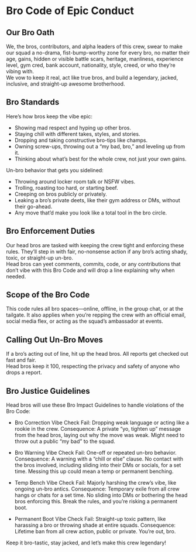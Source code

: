 # Bro Code of Epic Conduct

## Our Bro Oath
We, the bros, contributors, and alpha leaders of this crew, swear to make our squad a no-drama, fist-bump-worthy zone for every bro, no matter their age, gains, hidden or visible battle scars, heritage, manliness, experience level, gym cred, bank account, nationality, style, creed, or who they’re vibing with.  
We vow to keep it real, act like true bros, and build a legendary, jacked, inclusive, and straight-up awesome brotherhood.
## Bro Standards
Here’s how bros keep the vibe epic:  
- Showing mad respect and hyping up other bros.  
- Staying chill with different takes, styles, and stories.  
- Dropping and taking constructive bro-tips like champs.  
- Owning screw-ups, throwing out a “my bad, bro,” and leveling up from it.  
- Thinking about what’s best for the whole crew, not just your own gains.

Un-bro behavior that gets you sidelined:  
- Throwing around locker room talk or NSFW vibes.  
- Trolling, roasting too hard, or starting beef.  
- Creeping on bros publicly or privately.  
- Leaking a bro’s private deets, like their gym address or DMs, without their go-ahead.  
- Any move that’d make you look like a total tool in the bro circle.

## Bro Enforcement Duties
Our head bros are tasked with keeping the crew tight and enforcing these rules. They’ll step in with fair, no-nonsense action if any bro’s acting shady, toxic, or straight-up un-bro.  
Head bros can yeet comments, commits, code, or any contributions that don’t vibe with this Bro Code and will drop a line explaining why when needed.

## Scope of the Bro Code
This code rules all bro spaces—online, offline, in the group chat, or at the tailgate. It also applies when you’re repping the crew with an official email, social media flex, or acting as the squad’s ambassador at events.

## Calling Out Un-Bro Moves
If a bro’s acting out of line, hit up the head bros. All reports get checked out fast and fair.  
Head bros keep it 100, respecting the privacy and safety of anyone who drops a report.

## Bro Justice Guidelines
Head bros will use these Bro Impact Guidelines to handle violations of the Bro Code:  
- Bro Correction
  Vibe Check Fail: Dropping weak language or acting like a rookie in the crew.
  Consequence: A private “yo, tighten up” message from the head bros, laying out why the move was weak. Might need to throw out a public “my bad” to the squad.  

- Bro Warning
  Vibe Check Fail: One-off or repeated un-bro behavior.
  Consequence: A warning with a “chill or else” clause. No contact with the bros involved, including sliding into their DMs or socials, for a set time. Messing this up could mean a temp or permanent benching.  

- Temp Bench
  Vibe Check Fail: Majorly harshing the crew’s vibe, like ongoing un-bro antics.
  Consequence: Temporary exile from all crew hangs or chats for a set time. No sliding into DMs or bothering the head bros enforcing this. Break the rules, and you’re risking a permanent boot.  

- Permanent Boot
  Vibe Check Fail: Straight-up toxic pattern, like harassing a bro or throwing shade at entire squads.
  Consequence: Lifetime ban from all crew action, public or private. You’re out, bro.

Keep it bro-tastic, stay jacked, and let’s make this crew legendary! 

